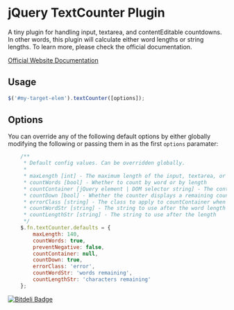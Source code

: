 # jQuery TextCounter Plugin #

A tiny plugin for handling input, textarea, and contentEditable countdowns. In other words, this plugin will calculate either word lengths or string lengths. To learn more, please check the official documentation.

[Official Website Documentation](https://www.coreyballou.com/projects/jquery-textcounter-plugin/)

## Usage ##

```javascript
$('#my-target-elem').textCounter([options]);
```

## Options ##

You can override any of the following default options by either globally modifying the following or passing them in as the first `options` paramater:

```javascript
    /**
     * Default config values. Can be overridden globally.
     *
     * maxLength [int] - The maximum length of the input, textarea, or editable field
     * countWords [bool] - Whether to count by word or by length
     * countContainer [jQuery element | DOM selector string] - The container to display the count and message
     * countDown [bool] - Whether the counter displays a remaining count or current count
     * errorClass [string] - The class to apply to countContainer when an overage occurs
     * countWordStr [string] - The string to use after the word length
     * countLengthStr [string] - The string to use after the length
     */
    $.fn.textCounter.defaults = {
        maxLength: 140,
        countWords: true,
        preventNegative: false,
        countContainer: null,
        countDown: true,
        errorClass: 'error',
        countWordStr: 'words remaining',
        countLengthStr: 'characters remaining'
    };
```


[![Bitdeli Badge](https://d2weczhvl823v0.cloudfront.net/cballou/jquery-textcounter-plugin/trend.png)](https://bitdeli.com/free "Bitdeli Badge")


